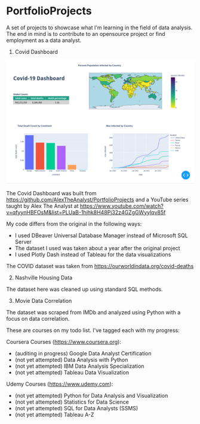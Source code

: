 # PortfolioProjects
A set of projects to showcase what I'm learning in the field of data analysis.
The end in mind is to contribute to an opensource project or find employment as a data analyst.

1) Covid Dashboard

![alt text](https://github.com/msappy00/PortfolioProjects/blob/main/covid_dashboard.png?raw=true)

The Covid Dashboard was built from https://github.com/AlexTheAnalyst/PortfolioProjects
and a YouTube series taught by Alex The Analyst at https://www.youtube.com/watch?v=qfyynHBFOsM&list=PLUaB-1hjhk8H48Pj32z4GZgGWyylqv85f

My code differs from the original in the following ways:
* I used DBeaver Universal Database Manager instead of Microsoft SQL Server
* The dataset I used was taken about a year after the original project
* I used Plotly Dash instead of Tableau for the data visualizations

The COVID dataset was taken from https://ourworldindata.org/covid-deaths

2) Nashville Housing Data

The dataset here was cleaned up using standard SQL methods.

3) Movie Data Correlation

The dataset was scraped from IMDb and analyzed using Python with a focus on data correlation.

These are courses on my todo list. I've tagged each with my progress:

  Coursera Courses (https://www.coursera.org):
  * (auditing in progress) Google Data Analyst Certification
  * (not yet attempted) Data Analysis with Python
  * (not yet attempted) IBM Data Analysis Specialization
  * (not yet attempted) Tableau Data Visualization

  Udemy Courses (https://www.udemy.com):
  * (not yet attempted) Python for Data Analysis and Visualization
  * (not yet attempted) Statistics for Data Science
  * (not yet attempted) SQL for Data Analysts (SSMS)
  * (not yet attempted) Tableau A-Z
